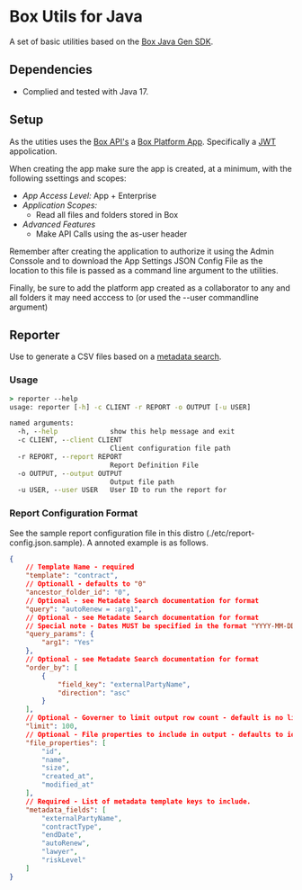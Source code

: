 # Box Utils for Java

A set of basic utilities based on the [Box Java Gen SDK](https://github.com/box/box-java-sdk-gen).

## Dependencies

* Complied and tested with Java 17.

## Setup

As the utities uses the [Box API's](https://developer.box.com/reference/) a [Box Platform App](https://developer.box.com/guides/applications/app-types/platform-apps/).  Specifically a [JWT](https://developer.box.com/guides/authentication/jwt/) appolication.

When creating the app make sure the app is created, at a minimum, with the following ssettings and scopes:

* *App Access Level:* App + Enterprise
* *Application Scopes:*
    * Read all files and folders stored in Box
* *Advanced Features*
    * Make API Calls using the as-user header

Remember after creating the application to authorize it using the Admin Conssole and to download the App Settings JSON Config File as the location to this file is passed as a command line argument to the utilities.

Finally, be sure to add the platform app created as a collaborator to any and all folders it may need acccess to (or used the --user commandline argument)

## Reporter

Use to generate a CSV files based on a [metadata search](https://developer.box.com/reference/post-metadata-queries-execute-read/).

### Usage

```cmd
> reporter --help
usage: reporter [-h] -c CLIENT -r REPORT -o OUTPUT [-u USER]

named arguments:
  -h, --help             show this help message and exit
  -c CLIENT, --client CLIENT
                         Client configuration file path
  -r REPORT, --report REPORT
                         Report Definition File
  -o OUTPUT, --output OUTPUT
                         Output file path
  -u USER, --user USER   User ID to run the report for
```

### Report Configuration Format

See the sample report configuration file in this distro (./etc/report-config.json.sample).  A annoted example is as follows.

```json
{
    // Template Name - required
    "template": "contract",
    // Optionall - defaults to "0"
    "ancestor_folder_id": "0",
    // Optional - see Metadate Search documentation for format
    "query": "autoRenew = :arg1",
    // Optional - see Metadate Search documentation for format
    // Special note - Dates MUST be specified in the format "YYYY-MM-DDT00:00:00Z" 
    "query_params": {
        "arg1": "Yes"
    },
    // Optional - see Metadate Search documentation for format
    "order_by": [
        {
            "field_key": "externalPartyName",
            "direction": "asc"
        }
    ],
    // Optional - Governer to limit output row count - default is no limit
    "limit": 100,
    // Optional - File properties to include in output - defaults to id, name
    "file_properties": [
        "id",
        "name",
        "size",
        "created_at",
        "modified_at"
    ],
    // Required - List of metadata template keys to include.
    "metadata_fields": [
        "externalPartyName",
        "contractType",
        "endDate",
        "autoRenew",
        "lawyer",
        "riskLevel"
    ]
}
```